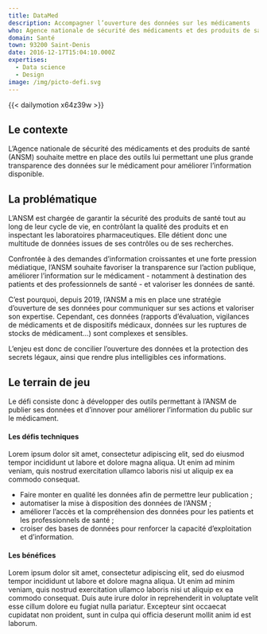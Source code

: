 ```yaml
---
title: DataMed
description: Accompagner l’ouverture des données sur les médicaments
who: Agence nationale de sécurité des médicaments et des produits de santé
domain: Santé
town: 93200 Saint-Denis
date: 2016-12-17T15:04:10.000Z
expertises:
  - Data science
  - Design
image: /img/picto-defi.svg
---
```

{{< dailymotion x64z39w >}}

## Le contexte

L’Agence nationale de sécurité des médicaments et des produits de santé (ANSM) souhaite mettre en place des outils lui permettant une plus grande transparence des données sur le médicament pour améliorer l’information disponible.

## La problématique

L’ANSM est chargée de garantir la sécurité des produits de santé tout au long de leur cycle de vie, en contrôlant la qualité des produits et en inspectant les laboratoires pharmaceutiques. Elle détient donc une multitude de données issues de ses contrôles ou de ses recherches.

Confrontée à des demandes d’information croissantes et une forte pression médiatique, l’ANSM souhaite favoriser la transparence sur l’action publique, améliorer l’information sur le médicament - notamment à destination des patients et des professionnels de santé - et valoriser les données de santé.

C’est pourquoi, depuis 2019, l’ANSM a mis en place une stratégie d’ouverture de ses données pour communiquer sur ses actions et valoriser son expertise. Cependant, ces données (rapports d’évaluation, vigilances de médicaments et de dispositifs médicaux, données sur les ruptures de stocks de médicament…) sont complexes et sensibles.

L’enjeu est donc de concilier l’ouverture des données et la protection des secrets légaux, ainsi que rendre plus intelligibles ces informations.

## Le terrain de jeu

Le défi consiste donc à développer des outils permettant à l’ANSM de publier ses données et d’innover pour améliorer l’information du public sur le médicament.

#### Les défis techniques

Lorem ipsum dolor sit amet, consectetur adipiscing elit, sed do eiusmod tempor incididunt ut labore et dolore magna aliqua. Ut enim ad minim veniam, quis nostrud exercitation ullamco laboris nisi ut aliquip ex ea commodo consequat. 

* Faire monter en qualité les données afin de permettre leur publication ;
* automatiser la mise à disposition des données de l’ANSM ;
* améliorer l’accès et la compréhension des données pour les patients et les professionnels de santé ;
* croiser des bases de données pour renforcer la capacité d’exploitation et d’information.

#### Les bénéfices

Lorem ipsum dolor sit amet, consectetur adipiscing elit, sed do eiusmod tempor incididunt ut labore et dolore magna aliqua. Ut enim ad minim veniam, quis nostrud exercitation ullamco laboris nisi ut aliquip ex ea commodo consequat. Duis aute irure dolor in reprehenderit in voluptate velit esse cillum dolore eu fugiat nulla pariatur. Excepteur sint occaecat cupidatat non proident, sunt in culpa qui officia deserunt mollit anim id est laborum.
